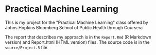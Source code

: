 # Practical Machine Learning

This is my project for the "Practical Machine Learning" class offered by Johns Hopkins Bloomberg School of Public Health through Coursera.

The report that describes my approach is in the `Report.Rmd` (R Markdown version) and Report.html (HTML version) files. The source code is in the `source/Project.R` file.
